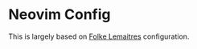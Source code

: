 # Neovim Config

This is largely based on [Folke Lemaitres](https://github.com/folke/dot) configuration.
